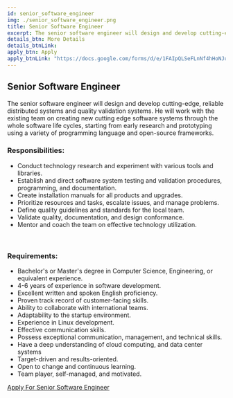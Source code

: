 ```yaml
---
id: senior_software_engineer
img: ./senior_software_engineer.png
title: Senior Software Engineer
excerpt: The senior software engineer will design and develop cutting-edge, reliable distributed systems and quality validation systems and quality...
details_btn: More Details
details_btnLink:
apply_btn: Apply
apply_btnLink: "https://docs.google.com/forms/d/e/1FAIpQLSeFLnNf4hHoNJuTCfKzrcL4f8o938J0yHDjnHuk1b9rSEOqoQ/viewform"
---
```


## Senior Software Engineer

The senior software engineer will design and develop cutting-edge, reliable distributed systems and quality validation systems. He will work with the existing team on creating new cutting edge software systems through the whole software life cycles, starting from early research and prototyping using a variety of programming language and open-source frameworks.

### Responsibilities:

- Conduct technology research and experiment with various tools and libraries.
- Establish and direct software system testing and validation procedures, programming, and documentation.
- Create installation manuals for all products and upgrades.
- Prioritize resources and tasks, escalate issues, and manage problems.
- Define quality guidelines and standards for the local team.
- Validate quality, documentation, and design conformance.
- Mentor and coach the team on effective technology utilization.

<br>


### Requirements:

- Bachelor's or Master's degree in Computer Science, Engineering, or equivalent experience.
- 4-6 years of experience in software development.
- Excellent written and spoken English proficiency.
- Proven track record of customer-facing skills.
- Ability to collaborate with international teams.
- Adaptability to the startup environment.
- Experience in Linux development.
- Effective communication skills.
- Possess exceptional communication, management, and technical skills.
- Have a deep understanding of cloud computing, and data center systems
- Target-driven and results-oriented.
- Open to change and continuous learning.
- Team player, self-managed, and motivated.

<div class="my-10">
<a
  class="inline w-full py-3 px-5 leading-none text-center text-white bg-blue-500 hover:bg-blue-600 font-semibold rounded shadow"
  href="https://docs.google.com/forms/d/e/1FAIpQLSeFLnNf4hHoNJuTCfKzrcL4f8o938J0yHDjnHuk1b9rSEOqoQ/viewform"
  target="_blank"
  >Apply For Senior Software Engineer
</a>
</div>
<!-- <p class="mb-12 text-lg md:text-xl font-normal">Feel free to apply with a cover letter and CV to <a
class="font-bold blue" href="mailto:careers@codescalers.com">careers@codescalers.com</a></p> -->
